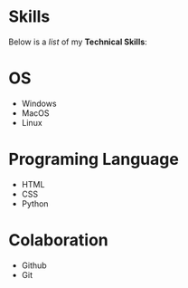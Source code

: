 # Skills
Below is a _list_ of my **Technical Skills**:

# OS
- Windows
- MacOS
- Linux
# Programing Language
- HTML
- CSS
- Python

# Colaboration
- Github
- Git
